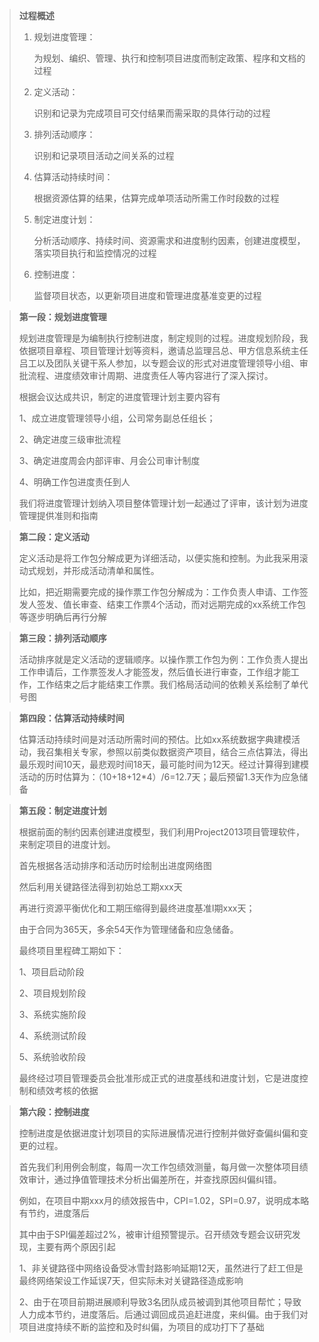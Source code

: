 > **过程概述**
>
> 1. 规划进度管理：
>
>    为规划、编织、管理、执行和控制项目进度而制定政策、程序和文档的过程
>
> 2. 定义活动：
>
>    识别和记录为完成项目可交付结果而需采取的具体行动的过程
>
> 3. 排列活动顺序：
>
>    识别和记录项目活动之间关系的过程
>
> 4. 估算活动持续时间：
>
>    根据资源估算的结果，估算完成单项活动所需工作时段数的过程
>
> 5. 制定进度计划：
>
>    分析活动顺序、持续时间、资源需求和进度制约因素，创建进度模型，落实项目执行和监控情况的过程
>
> 6. 控制进度：
>
>    监督项目状态，以更新项目进度和管理进度基准变更的过程

> **第一段：规划进度管理**
>
> ​	规划进度管理是为编制执行控制进度，制定规则的过程。进度规划阶段，我依据项目章程、项目管理计划等资料，邀请总监理吕总、甲方信息系统主任吕工以及团队关键干系人参加，以专题会议的形式对进度管理领导小组、审批流程、进度绩效审计周期、进度责任人等内容进行了深入探讨。
>
> 根据会议达成共识，制定的进度管理计划主要内容有
>
> 1、成立进度管理领导小组，公司常务副总任组长；
>
> 2、确定进度三级审批流程
>
> 3、确定进度周会内部评审、月会公司审计制度
>
> 4、明确工作包进度责任到人
>
> 我们将进度管理计划纳入项目整体管理计划一起通过了评审，该计划为进度管理提供准则和指南

> **第二段：定义活动**
>
> 定义活动是将工作包分解成更为详细活动，以便实施和控制。为此我采用滚动式规划，并形成活动清单和属性。
>
> 比如，把近期需要完成的操作票工作包分解成为：工作负责人申请、工作签发人签发、值长审查、结束工作票4个活动，而对远期完成的xx系统工作包等逐步明确后再行分解

> **第三段：排列活动顺序**
>
> 活动排序就是定义活动的逻辑顺序。以操作票工作包为例：工作负责人提出工作申请后，工作票签发人才能签发，然后值长进行审查，工作组才能工作，工作结束之后才能结束工作票。我们格局活动间的依赖关系绘制了单代号图

> **第四段：估算活动持续时间**
>
> 估算活动持续时间是对活动所需时间的预估。比如xx系统数据字典建模活动，我召集相关专家，参照以前类似数据资产项目，结合三点估算法，得出最乐观时间10天，最悲观时间18天，最可能时间为12天。经过计算得到建模活动的历时估算为：（10+18+12*4）/6=12.7天；最后预留1.3天作为应急储备

> **第五段：制定进度计划**
>
> 根据前面的制约因素创建进度模型，我们利用Project2013项目管理软件，来制定项目的进度计划。
>
> 首先根据各活动排序和活动历时绘制出进度网络图
>
> 然后利用关键路径法得到初始总工期xxx天
>
> 再进行资源平衡优化和工期压缩得到最终进度基准I期xxx天；
>
> 由于合同为365天，多余54天作为管理储备和应急储备。
>
> 最终项目里程碑工期如下：
>
> 1、项目启动阶段
>
> 2、项目规划阶段
>
> 3、系统实施阶段
>
> 4、系统测试阶段
>
> 5、系统验收阶段
>
> 最终经过项目管理委员会批准形成正式的进度基线和进度计划，它是进度控制和绩效考核的依据

> **第六段：控制进度**
>
> 控制进度是依据进度计划项目的实际进展情况进行控制并做好查偏纠偏和变更的过程。
>
> 首先我们利用例会制度，每周一次工作包绩效测量，每月做一次整体项目绩效审计，通过挣值管理技术分析出偏差所在，并查找原因纠偏纠错。
>
> 例如，在项目中期xxx月的绩效报告中，CPI=1.02，SPI=0.97，说明成本略有节约，进度落后
>
> 其中由于SPI偏差超过2%，被审计组预警提示。召开绩效专题会议研究发现，主要有两个原因引起
>
> 1、非关键路径中网络设备受冰雪封路影响延期12天，虽然进行了赶工但是最终网络架设工作延误7天，但实际未对关键路径造成影响
>
> 2、由于在项目前期进展顺利导致3名团队成员被调到其他项目帮忙；导致人力成本节约，进度落后。后通过调回成员追赶进度，来纠偏。由于我们对项目进度持续不断的监控和及时纠偏，为项目的成功打下了基础

